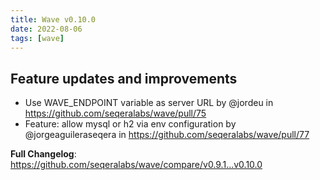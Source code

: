 ```yaml
---
title: Wave v0.10.0
date: 2022-08-06
tags: [wave]
---
```


## Feature updates and improvements

* Use WAVE_ENDPOINT variable as server URL by @jordeu in https://github.com/seqeralabs/wave/pull/75
* Feature: allow mysql or h2 via env configuration by @jorgeaguileraseqera in https://github.com/seqeralabs/wave/pull/77

**Full Changelog**: https://github.com/seqeralabs/wave/compare/v0.9.1...v0.10.0
